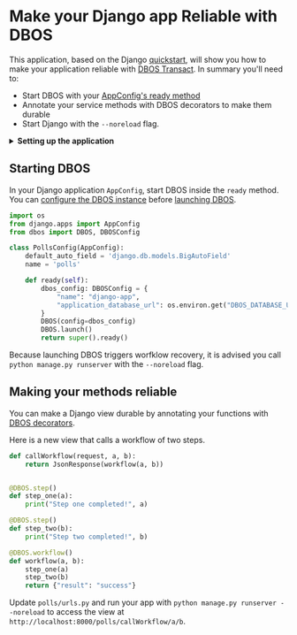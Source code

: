 # Make your Django app Reliable with DBOS

This application, based on the Django [quickstart](https://docs.djangoproject.com/en/5.2/intro/tutorial01/), will show you how to make your application reliable with [DBOS Transact](https://github.com/dbos-inc/dbos-transact-py). In summary you'll need to:
- Start DBOS with your [AppConfig's ready method](https://docs.djangoproject.com/en/5.2/ref/applications/#django.apps.AppConfig.ready)
- Annotate your service methods with DBOS decorators to make them durable
- Start Django with the `--noreload` flag.


<details>
<summary><strong>Setting up the application</strong></summary>
This application was created with:

```shell
python3 -m venv .venv
source .venv/bin/activate
pip install django
django-admin startproject djangodbos .
python manage.py startapp polls
```

Then, configure `djangodbos/settings.py` to [use Postgres](https://docs.djangoproject.com/en/5.2/ref/settings/#databases) and run `python manage.py migrate`.
</details>

## Starting DBOS

In your Django application `AppConfig`, start DBOS inside the `ready` method. You can [configure the DBOS instance](https://docs.dbos.dev/python/reference/configuration) before [launching DBOS](https://docs.dbos.dev/python/reference/dbos-class#launch).


```python
import os
from django.apps import AppConfig
from dbos import DBOS, DBOSConfig

class PollsConfig(AppConfig):
    default_auto_field = 'django.db.models.BigAutoField'
    name = 'polls'

    def ready(self):
        dbos_config: DBOSConfig = {
            "name": "django-app",
            "application_database_url": os.environ.get("DBOS_DATABASE_URL"),
        }
        DBOS(config=dbos_config)
        DBOS.launch()
        return super().ready()
```

Because launching DBOS triggers worfklow recovery, it is advised you call `python manage.py runserver` with the `--noreload` flag.

## Making your methods reliable

You can make a Django view durable by annotating your functions with [DBOS decorators](https://docs.dbos.dev/python/reference/decorators).

Here is a new view that calls a workflow of two steps.

```python
def callWorkflow(request, a, b):
    return JsonResponse(workflow(a, b))


@DBOS.step()
def step_one(a):
    print("Step one completed!", a)

@DBOS.step()
def step_two(b):
    print("Step two completed!", b)

@DBOS.workflow()
def workflow(a, b):
    step_one(a)
    step_two(b)
    return {"result": "success"}
```

Update `polls/urls.py` and run your app with `python manage.py runserver --noreload` to access the view at `http://localhost:8000/polls/callWorkflow/a/b`.